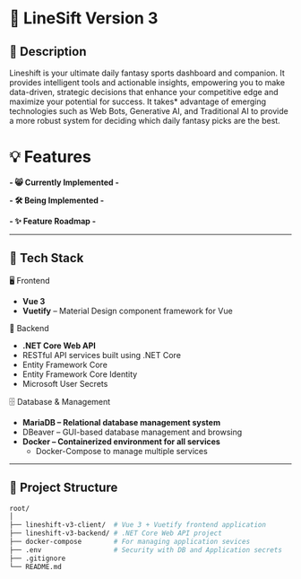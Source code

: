 # 🚀 LineSift Version 3

## 📘 Description

Lineshift is your ultimate daily fantasy sports dashboard and companion. It provides intelligent tools and
actionable insights, empowering you to make data-driven, strategic decisions that enhance your competitive
edge and maximize your potential for success. It takes\* advantage of emerging technologies such as Web Bots,
Generative AI, and Traditional AI to provide a more robust system for deciding which daily fantasy picks are
the best.

# 💡 Features

**- 😸 Currently Implemented -**

**- 🛠️ Being Implemented -**

**- ✨ Feature Roadmap -**

---

## 🔧 Tech Stack

🖥️ Frontend

- **Vue 3**
- **Vuetify** – Material Design component framework for Vue

🧠 Backend

- **.NET Core Web API**
- RESTful API services built using .NET Core
- Entity Framework Core
- Entity Framework Core Identity
- Microsoft User Secrets

🗄️ Database & Management

- **MariaDB – Relational database management system**
- DBeaver – GUI-based database management and browsing
- **Docker – Containerized environment for all services**
  - Docker-Compose to manage multiple services

---

## 📁 Project Structure

```bash
root/
│
├── lineshift-v3-client/  # Vue 3 + Vuetify frontend application
├── lineshift-v3-backend/ # .NET Core Web API project
├── docker-compose        # For managing application sevices
├── .env                  # Security with DB and Application secrets
├── .gitignore
└── README.md
```
